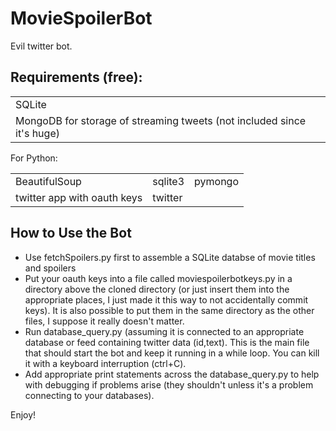 <h1>MovieSpoilerBot</h1>

Evil twitter bot. 

<table><h2>Requirements (free):</h2> 

<tr>
<td>SQLite</td>
<tr>
<td>MongoDB for storage of streaming tweets (not included since it's huge)</td>
</tr>
</table>

For Python:
<table>
<td>BeautifulSoup</td>
<td>sqlite3</td>
<td>pymongo</td>
</tr>
<tr>
<td>twitter app with oauth keys</td>
<td>twitter</td>
</tr>

</table>

<h2>How to Use the Bot</h2>

<ul>
<li>Use fetchSpoilers.py first to assemble a SQLite databse of movie titles and spoilers</li>
<li>Put your oauth keys into a file called moviespoilerbotkeys.py in a directory above the cloned directory (or just insert them into the appropriate places, I just made it this way to not accidentally commit keys). It is also possible to put them in the same directory as the other files, I suppose it really doesn't matter.</li>
<li>Run database_query.py (assuming it is connected to an appropriate database or feed containing twitter data (id,text). This is the main file that should start the bot and keep it running in a while loop. You can kill it with a keyboard interruption (ctrl+C).</li>
<li>Add appropriate print statements across the database_query.py to help with debugging if problems arise (they shouldn't unless it's a problem connecting to your databases).</li>

</ul>

Enjoy!
